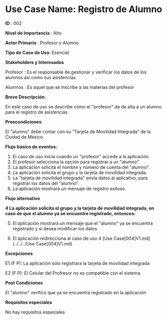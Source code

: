 
# **Use Case Name:** Registro de Alumno

**ID** : 002

**Nivel de Importancia** : Alto

**Actor Primario** : Profesor y Alumno

**Tipo de Caso de Uso**: Esencial

**Stakeholders y Interesados**

Profesor : Es el responsable de gestionar y verificar los datos de los alumnos así como sus asistencias 

Alumnos : Es aquel que se inscribe a las materias del profesor 

**Breve Descripción**: 

En este caso de uso se describe cómo el "profesor" da de alta a un alumno para el registro de asistencias

**Preecondiciones**: 

El "alumno" debe contar con su "Tarjeta de Movilidad Integrada" de la Ciudad de México  

**Flujo básico de eventos:**
 
1. El caso de uso inicia cuando un "profesor" accede a la aplicación.
2. El profesor selecciona la opción para registrar a un "alumno".
3. La aplicación solicita el nombre y número de cuenta del "alumno". 	
4. La aplicación solicita el grupo y la tarjeta de movilidad integrada.
5. La "tarjeta de movilidad integrada" envia datos al aplicativo, para registrar los datos del "alumno".
6. La aplicación mostrará un mensaje de registro exitoso.  

 
**Flujo alternativo** 
 
**4 La aplicación solicita el grupo y la tarjeta de movilidad integrada, en caso de que el alumno ya se encuentre registrado, entonces:** 

5. El aplicación mostrará un mensaje que el "alumno" ya se encuentra registrado y si desea modificar los datos

6. El aplicación redirecciona al caso de uso 4 [Use Case[004]V1.md] (../../../Use Case[004]V1.md)   

[Google]: http://google.com/
**Excepciones**

E1 (F P): La aplicación solo registrara la tarjeta de movilidad integrada 

E2 (F P): El Celular del Profresor no es compatible con el sistema.
  
**Post Condiciones** 

El "alumno" verificó que ya se encuentra registrado en la aplicación

**Requisitos especiales**

No hay requisitos especiales
